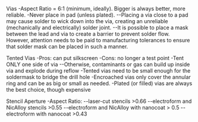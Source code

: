 Vias
-Aspect Ratio = 6:1 (minimum, ideally). Bigger is always better, more reliable.
-Never place in pad (unless plated).
--Placing a via close to a pad may cause solder to wick down into the via, creating an unreliable (mechanically and electrically) solder joint.
--It is possible to place a mask between the lead and via to create a barrier to prevent solder flow. However, attention needs to be paid to manufacturing tolerances to ensure that solder mask can be placed in such a manner.


Tented Vias
-Pros: can put silkscreen
-Cons: no longer a test point
-Tent ONLY one side of via
--Otherwise, contaminants or gas can build up inside via and explode during reflow
-Tented vias need to be small enough for the soldermask to bridge the drill hole
-Encroached vias only cover the annular ring and can be as big or small as needed.
-Plated (or filled) vias are always the best choice, though expensive

Stencil Aperture
-Aspect Ratio:
--laser-cut stencils >0.66
--electroform and NicAlloy stencils >0.55
--electroform and NicAlloy with nanocoat > 0.5
--electroform with nanocoat >0.43
